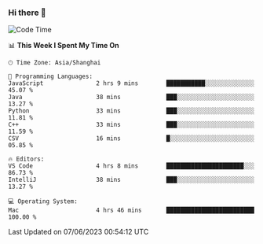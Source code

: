 ### Hi there 👋


<!--START_SECTION:waka-->
![Code Time](http://img.shields.io/badge/Code%20Time-1%2C147%20hrs%2048%20mins-blue)

📊 **This Week I Spent My Time On** 

```text
🕑︎ Time Zone: Asia/Shanghai

💬 Programming Languages: 
JavaScript               2 hrs 9 mins        ███████████░░░░░░░░░░░░░░   45.07 % 
Java                     38 mins             ███░░░░░░░░░░░░░░░░░░░░░░   13.27 % 
Python                   33 mins             ███░░░░░░░░░░░░░░░░░░░░░░   11.81 % 
C++                      33 mins             ███░░░░░░░░░░░░░░░░░░░░░░   11.59 % 
CSV                      16 mins             █░░░░░░░░░░░░░░░░░░░░░░░░   05.85 % 

🔥 Editors: 
VS Code                  4 hrs 8 mins        ██████████████████████░░░   86.73 % 
IntelliJ                 38 mins             ███░░░░░░░░░░░░░░░░░░░░░░   13.27 % 

💻 Operating System: 
Mac                      4 hrs 46 mins       █████████████████████████   100.00 % 
```


 Last Updated on 07/06/2023 00:54:12 UTC
<!--END_SECTION:waka-->

<!--
**SillyPasty/SillyPasty** is a ✨ _special_ ✨ repository because its `README.md` (this file) appears on your GitHub profile.

Here are some ideas to get you started:

- 🔭 I’m currently working on ...
- 🌱 I’m currently learning ...
- 👯 I’m looking to collaborate on ...
- 🤔 I’m looking for help with ...
- 💬 Ask me about ...
- 📫 How to reach me: ...
- 😄 Pronouns: ...
- ⚡ Fun fact: ...
-->


